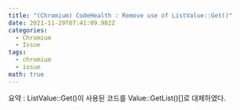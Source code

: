 ```yaml
---
title: "(Chromium) CodeHealth : Remove use of ListValue::Get()"
date: 2021-11-29T07:41:09.982Z
categories:
  - Chromium
  - Issue
tags:
  - chromium
  - issue
math: true
---
```

요약 : ListValue::Get()이 사용된 코드를 Value::GetList()[]로 대체하였다.